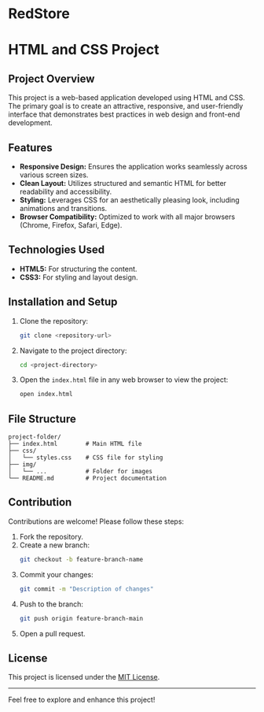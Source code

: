 # RedStore
# HTML and CSS Project

## Project Overview
This project is a web-based application developed using HTML and CSS. The primary goal is to create an attractive, responsive, and user-friendly interface that demonstrates best practices in web design and front-end development.

## Features
- **Responsive Design:** Ensures the application works seamlessly across various screen sizes.
- **Clean Layout:** Utilizes structured and semantic HTML for better readability and accessibility.
- **Styling:** Leverages CSS for an aesthetically pleasing look, including animations and transitions.
- **Browser Compatibility:** Optimized to work with all major browsers (Chrome, Firefox, Safari, Edge).

## Technologies Used
- **HTML5:** For structuring the content.
- **CSS3:** For styling and layout design.

## Installation and Setup
1. Clone the repository:
   ```bash
   git clone <repository-url>
   ```
2. Navigate to the project directory:
   ```bash
   cd <project-directory>
   ```
3. Open the `index.html` file in any web browser to view the project:
   ```bash
   open index.html
   ```

## File Structure
```
project-folder/
├── index.html        # Main HTML file
├── css/
│   └── styles.css    # CSS file for styling
├── img/
│   └── ...           # Folder for images
└── README.md         # Project documentation
```

## Contribution
Contributions are welcome! Please follow these steps:
1. Fork the repository.
2. Create a new branch:
   ```bash
   git checkout -b feature-branch-name
   ```
3. Commit your changes:
   ```bash
   git commit -m "Description of changes"
   ```
4. Push to the branch:
   ```bash
   git push origin feature-branch-main
   ```
5. Open a pull request.

## License
This project is licensed under the [MIT License](LICENSE).

---
Feel free to explore and enhance this project!
